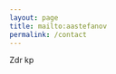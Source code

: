 ```yaml
---
layout: page
title: mailto:aastefanov
permalink: /contact
---
```

<div class="contact">
Zdr kp
</div>